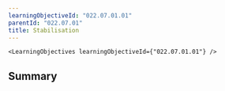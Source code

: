 ```yaml
---
learningObjectiveId: "022.07.01.01"
parentId: "022.07.01"
title: Stabilisation
---
```


```tsx eval
<LearningObjectives learningObjectiveId={"022.07.01.01"} />
```

## Summary

